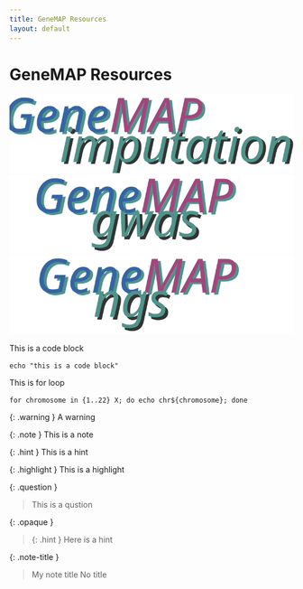 ```yaml
---
title: GeneMAP Resources
layout: default
---
```


# GeneMAP Resources

<a href="https://esohkevin.github.io/genemapimputationservice/"><img src="assets/img/genemap-imputation.svg"></a> <a href="#"><img src="assets/img/genemap-gwas.svg"></a> <a href="#"><img src="assets/img/genemap-ngs.svg"></a>



This is a code block
```
echo "this is a code block"
```


This is for loop
```
for chromosome in {1..22} X; do echo chr${chromosome}; done
```



{: .warning }
A warning


{: .note }
This is a note


{: .hint }
This is a hint


{: .highlight }
This is a highlight

{: .question }
> This is a qustion
>
{: .opaque }
> {: .hint }
> Here is a hint


{: .note-title }
> My note title
> No title
